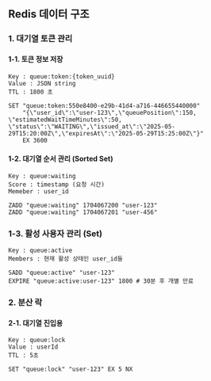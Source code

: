 ## Redis 데이터 구조
### 1. 대기열 토큰 관리

#### 1-1. 토큰 정보 저장
```
Key : queue:token:{token_uuid}
Value : JSON string
TTL : 1800 초 

SET "queue:token:550e8400-e29b-41d4-a716-446655440000" 
    "{\"user_id\":\"user-123\",\"queuePosition\":150, \"estimatedWaitTimeMinutes\":50, \"status\":\"WAITING\",\"issued_at\":\"2025-05-29T15:20:00Z\",\"expiresAt\":\"2025-05-29T15:25:00Z\"}" 
    EX 3600
```

#### 1-2. 대기열 순서 관리 (Sorted Set)
```
Key : queue:waiting
Score : timestamp (요청 시간)
Memeber : user_id

ZADD "queue:waiting" 1704067200 "user-123"
ZADD "queue:waiting" 1704067201 "user-456"
```

### 1-3. 활성 사용자 관리 (Set)
```
Key : queue:active
Members : 현재 활성 상태인 user_id들

SADD "queue:active" "user-123"
EXPIRE "queue:active:user-123" 1800 # 30분 후 개별 만료
```

### 2. 분산 락

#### 2-1. 대기열 진입용
```
Key : queue:lock
Value : userId
TTL : 5초

SET "queue:lock" "user-123" EX 5 NX
```

